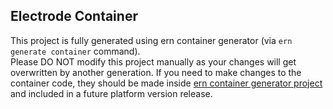 ## Electrode Container

This project is fully generated using ern container generator (via `ern generate container` command).  
Please DO NOT modify this project manually as your changes will get overwritten by another generation. 
If you need to make changes to the container code, they should be made inside [ern container generator project](https://gecgithub01.walmart.com/Electrode-Mobile-Platform/ern-platform/tree/master/ern-container-gen) and included in a future platform version release.
